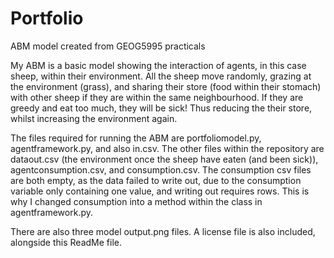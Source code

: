 # Portfolio
ABM model created from GEOG5995 practicals

My ABM is a basic model showing the interaction of agents, in this case sheep, within their environment. 
All the sheep move randomly, grazing at the environment (grass), and sharing their store (food within their stomach)
with other sheep if they are within the same neighbourhood. If they are greedy and eat too much, they will be sick! Thus reducing the
their store, whilst increasing the environment again.  

The files required for running the ABM are portfoliomodel.py, agentframework.py, and also in.csv.
The other files within the repository are dataout.csv (the environment once the sheep have eaten (and been sick)), agentconsumption.csv, and consumption.csv. 
The consumption csv files are both empty, as the data failed to write out, due to the consumption variable only containing one value, and writing out requires rows. This is why I changed consumption into a method within the class in agentframework.py.

There are also three model output.png files. 
A license file is also included, alongside this ReadMe file. 



